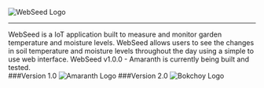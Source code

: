 ![WebSeed Logo](http://i.imgur.com/WZpGHO4.png?1)<hr>
WebSeed is a IoT application built to measure and monitor garden temperature and moisture levels. WebSeed allows users to see the changes in soil temperature and moisture levels throughout the day using a simple to use web interface. WebSeed v1.0.0 - Amaranth is currently being built and tested.</br>
###Version 1.0
![Amaranth Logo](http://i.imgur.com/0L3HHMk.png?1)
###Version 2.0
![Bokchoy Logo](http://i.imgur.com/nkTo9Xt.png?1)

